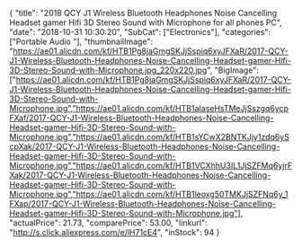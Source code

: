 {
	"title": "2018 QCY J1 Wireless Bluetooth Headphones Noise Cancelling Headset gamer Hifi 3D Stereo Sound with Microphone for all phones PC",
	"date": "2018-10-31 10:30:20",
	"SubCat": ["Electronics"],
	"categories": ["Portable Audio "],
	"thumbnailImage": "https://ae01.alicdn.com/kf/HTB1Pg8jaGmgSKJjSspiq6xyJFXaR/2017-QCY-J1-Wireless-Bluetooth-Headphones-Noise-Cancelling-Headset-gamer-Hifi-3D-Stereo-Sound-with-Microphone.jpg_220x220.jpg",
	"BigImage": ["https://ae01.alicdn.com/kf/HTB1Pg8jaGmgSKJjSspiq6xyJFXaR/2017-QCY-J1-Wireless-Bluetooth-Headphones-Noise-Cancelling-Headset-gamer-Hifi-3D-Stereo-Sound-with-Microphone.jpg","https://ae01.alicdn.com/kf/HTB1aIaseHsTMeJjSszgq6ycpFXaf/2017-QCY-J1-Wireless-Bluetooth-Headphones-Noise-Cancelling-Headset-gamer-Hifi-3D-Stereo-Sound-with-Microphone.jpg","https://ae01.alicdn.com/kf/HTB1sYCwX2BNTKJjy1zdq6yScpXak/2017-QCY-J1-Wireless-Bluetooth-Headphones-Noise-Cancelling-Headset-gamer-Hifi-3D-Stereo-Sound-with-Microphone.jpg","https://ae01.alicdn.com/kf/HTB1VCXhhU3IL1JjSZFMq6yjrFXak/2017-QCY-J1-Wireless-Bluetooth-Headphones-Noise-Cancelling-Headset-gamer-Hifi-3D-Stereo-Sound-with-Microphone.jpg","https://ae01.alicdn.com/kf/HTB1leoxg50TMKJjSZFNq6y_1FXap/2017-QCY-J1-Wireless-Bluetooth-Headphones-Noise-Cancelling-Headset-gamer-Hifi-3D-Stereo-Sound-with-Microphone.jpg"],
	"actualPrice": 21.73,
	"comparePrice": 53.00,
	"linkurl": "http://s.click.aliexpress.com/e/lH71cE4",
	"inStock": 94
}

